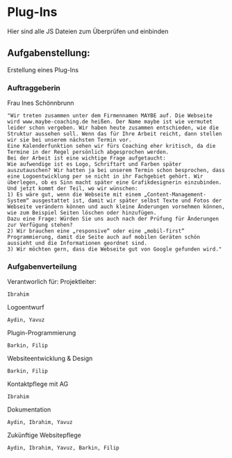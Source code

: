 # Plug-Ins
Hier sind alle JS Dateien zum Überprüfen und einbinden
## Aufgabenstellung:
Erstellung eines Plug-Ins
### Auftraggeberin
Frau Ines Schönnbrunn
```
"Wir treten zusammen unter dem Firmennamen MAYBE auf. Die Webseite wird www.maybe-coaching.de heißen. Der Name maybe ist wie vermutet leider schon vergeben. Wir haben heute zusammen entschieden, wie die Struktur aussehen soll. Wenn das für Ihre Arbeit reicht, dann stellen wir sie bei unserem nächsten Termin vor. 
Eine Kalenderfunktion sehen wir fürs Coaching eher kritisch, da die Termine in der Regel persönlich abgesprochen werden. 
Bei der Arbeit ist eine wichtige Frage aufgetaucht:
Wie aufwendige ist es Logo, Schriftart und Farben später auszutauschen? Wir hatten ja bei unserem Termin schon besprochen, dass eine Logoentwicklung per se nicht in ihr Fachgebiet gehört. Wir überlegen, ob es Sinn macht später eine Grafikdesignerin einzubinden. 
Und jetzt kommt der Teil, wo wir wünschen:
1) Es wäre gut, wenn die Webseite mit einem „Content-Management-System“ ausgestattet ist, damit wir später selbst Texte und Fotos der Webseite verändern können und auch kleine Änderungen vornehmen können, wie zum Beispiel Seiten löschen oder hinzufügen.
Dazu eine Frage: Würden Sie uns auch nach der Prüfung für Änderungen zur Verfügung stehen? 
2) Wir brauchen eine „responsive“ oder eine „mobil-first“ Programmierung, damit die Seite auch auf mobilen Geräten schön aussieht und die Informationen geordnet sind. 
3) Wir möchten gern, dass die Webseite gut von Google gefunden wird."
```
### Aufgabenverteilung
Verantworlich für:
Projektleiter:
```
Ibrahim
```
Logoentwurf
```
Aydin, Yavuz
```
Plugin-Programmierung
```
Barkin, Filip
```
Websiteentwicklung & Design 
```
Barkin, Filip
```
Kontaktpflege mit AG
```
Ibrahim
```
Dokumentation
```
Aydin, Ibrahim, Yavuz
```
Zukünftige Websitepflege
```
Aydin, Ibrahim, Yavuz, Barkin, Filip
```
